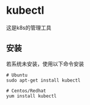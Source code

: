 kubectl
===

这是k8s的管理工具


## 安装

若系统未安装，使用以下命令安装

```shell
# Ubuntu
sudo apt-get install kubectl

# Centos/Redhat
yum install kubectl

```
